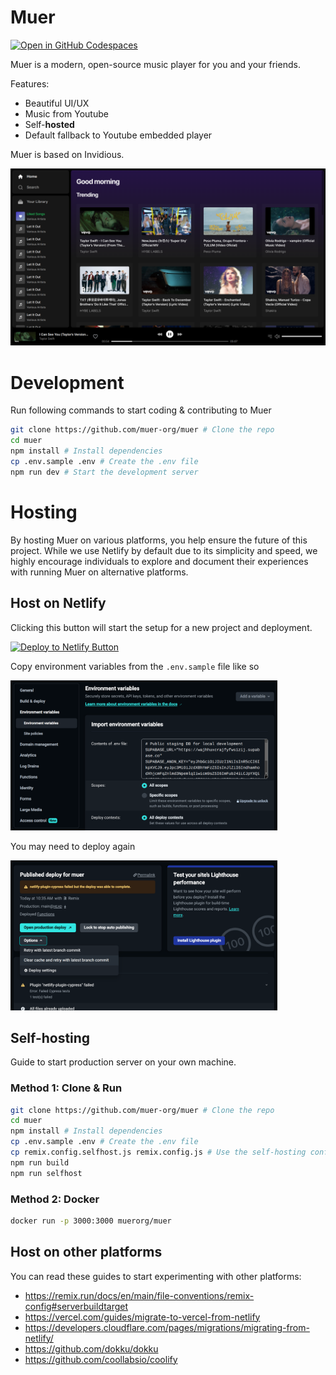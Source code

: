 # Muer
[![Open in GitHub Codespaces](https://github.com/codespaces/badge.svg)](https://github.com/codespaces/new/muer-org/muer?quickstart=1)

Muer is a modern, open-source music player for you and your friends. 

Features:
- Beautiful UI/UX
- Music from Youtube
- Self-**hosted**
- Default fallback to Youtube embedded player

Muer is based on Invidious.

![Screenshot of Muer Player](public/screenshot.png)

# Development
Run following commands to start coding & contributing to Muer
```sh
git clone https://github.com/muer-org/muer # Clone the repo
cd muer
npm install # Install dependencies
cp .env.sample .env # Create the .env file
npm run dev # Start the development server
```

# Hosting

By hosting Muer on various platforms, you help ensure the future of this project. While we use Netlify by default due to its simplicity and speed, we highly encourage individuals to explore and document their experiences with running Muer on alternative platforms.

## Host on Netlify
Clicking this button will start the setup for a new project and deployment.

[![Deploy to Netlify Button](https://www.netlify.com/img/deploy/button.svg)](https://app.netlify.com/start/deploy?repository=https://github.com/muer-org/muer)

Copy environment variables from the `.env.sample` file like so

<a href="public/screenshot_env.png"><img src="public/screenshot_env.png" height="240"></a>

You may need to deploy again

<a href="public/screenshot_deploy_again.png"><img src="public/screenshot_deploy_again.png" height="240"></a>


## Self-hosting
Guide to start production server on your own machine.

### Method 1: Clone & Run
```sh
git clone https://github.com/muer-org/muer # Clone the repo
cd muer
npm install # Install dependencies
cp .env.sample .env # Create the .env file
cp remix.config.selfhost.js remix.config.js # Use the self-hosting config
npm run build
npm run selfhost
```

### Method 2: Docker
```sh
docker run -p 3000:3000 muerorg/muer
```

## Host on other platforms
You can read these guides to start experimenting with other platforms:
- https://remix.run/docs/en/main/file-conventions/remix-config#serverbuildtarget
- https://vercel.com/guides/migrate-to-vercel-from-netlify
- https://developers.cloudflare.com/pages/migrations/migrating-from-netlify/
- https://github.com/dokku/dokku
- https://github.com/coollabsio/coolify